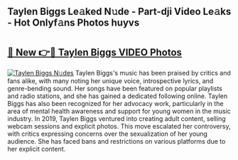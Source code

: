 ## Taylen Biggs Le𝚊ked N𝚞de - Part-dji Video Le𝚊ks - Hot Onlyf𝚊ns Photos huyvs

# <h2><a href="http://ac20047.deff.icu/?id=Taylen+Biggs">🔗 New 👉🔴 Taylen Biggs VIDEO Photos</a></h2>

[![Taylen Biggs N𝚞des](https://i.imgur.com/rIISA9y.gif)](http://ac20047.deff.icu/?id=Taylen+Biggs)
Taylen Biggs's music has been praised by critics and fans alike, with many noting her unique voice, introspective lyrics, and genre-bending sound. Her songs have been featured on popular playlists and radio stations, and she has gained a dedicated following online. Taylen Biggs has also been recognized for her advocacy work, particularly in the area of mental health awareness and support for young women in the music industry. In 2019, Taylen Biggs ventured into creating adult content, selling webcam sessions and explicit photos. This move escalated her controversy, with critics expressing concerns over the sexualization of her young audience. She has faced bans and restrictions on various platforms due to her explicit content.

